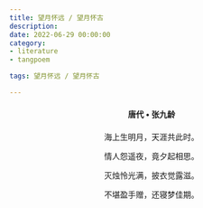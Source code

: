 ```yaml
---
title: 望月怀远 / 望月怀古
description:
date: 2022-06-29 00:00:00
category:
- literature
- tangpoem

tags: 望月怀远 / 望月怀古

---
```


<div id="poem-author">
唐代 • 张九龄
</div>
<div id="poem-body">
<p class="poem-paragraph">海上生明月，天涯共此时。</p>
<p class="poem-paragraph">情人怨遥夜，竟夕起相思。</p>
<p class="poem-paragraph">灭烛怜光满，披衣觉露滋。</p>
<p class="poem-paragraph">不堪盈手赠，还寝梦佳期。</p>

</div>

<style>

#poem-author {
    width: 100%;
    text-align: center;
    margin: 20px 0;
    font-weight: bold;
}
#poem-body {
    width: 100%;
    text-align: center;
}
.poem-paragraph {
    font-family: "仿宋"
}

</style>